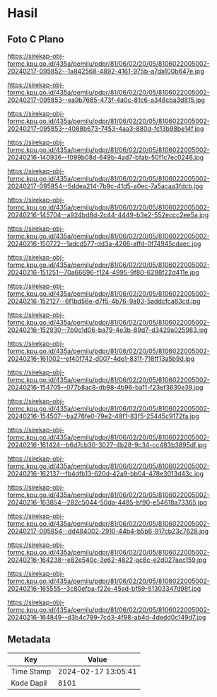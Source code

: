 # Hasil

## Foto C Plano

https://sirekap-obj-formc.kpu.go.id/435a/pemilu/pdpr/81/06/02/20/05/8106022005002-20240217-095852--1a842568-4892-4161-975b-a7da100b647e.jpg

https://sirekap-obj-formc.kpu.go.id/435a/pemilu/pdpr/81/06/02/20/05/8106022005002-20240217-095853--ea9b7685-473f-4a0c-81c6-a348cba3d815.jpg

https://sirekap-obj-formc.kpu.go.id/435a/pemilu/pdpr/81/06/02/20/05/8106022005002-20240217-095853--4088b673-7453-4aa3-880d-fc13b98be14f.jpg

https://sirekap-obj-formc.kpu.go.id/435a/pemilu/pdpr/81/06/02/20/05/8106022005002-20240216-140936--f099b08d-649b-4ad7-bfab-50f1c7ec0246.jpg

https://sirekap-obj-formc.kpu.go.id/435a/pemilu/pdpr/81/06/02/20/05/8106022005002-20240217-095854--5ddea214-7b9c-41d5-a0ec-7a5acaa3fdcb.jpg

https://sirekap-obj-formc.kpu.go.id/435a/pemilu/pdpr/81/06/02/20/05/8106022005002-20240216-145704--a924bd8d-2c44-4449-b3e2-552eccc2ee5a.jpg

https://sirekap-obj-formc.kpu.go.id/435a/pemilu/pdpr/81/06/02/20/05/8106022005002-20240216-150722--1adcd577-dd3a-4266-affd-0f74945cdaec.jpg

https://sirekap-obj-formc.kpu.go.id/435a/pemilu/pdpr/81/06/02/20/05/8106022005002-20240216-151251--70a66696-f124-4995-9f80-6298f22d411e.jpg

https://sirekap-obj-formc.kpu.go.id/435a/pemilu/pdpr/81/06/02/20/05/8106022005002-20240216-152127--6f1bd56e-d7f5-4b76-9a93-5addcfca83cd.jpg

https://sirekap-obj-formc.kpu.go.id/435a/pemilu/pdpr/81/06/02/20/05/8106022005002-20240216-152930--7b0c1d06-ba79-4e3b-89d7-d3429a025983.jpg

https://sirekap-obj-formc.kpu.go.id/435a/pemilu/pdpr/81/06/02/20/05/8106022005002-20240216-161002--ef40f742-d007-4de1-831f-718ff13a5b9d.jpg

https://sirekap-obj-formc.kpu.go.id/435a/pemilu/pdpr/81/06/02/20/05/8106022005002-20240216-154705--077b8ac8-db98-4b96-ba11-f23ef3630e39.jpg

https://sirekap-obj-formc.kpu.go.id/435a/pemilu/pdpr/81/06/02/20/05/8106022005002-20240216-154507--ba276fe0-79e2-48f1-83f5-25445c9172fa.jpg

https://sirekap-obj-formc.kpu.go.id/435a/pemilu/pdpr/81/06/02/20/05/8106022005002-20240216-161424--b6d7cb30-3027-4b28-9c34-cc483b3895df.jpg

https://sirekap-obj-formc.kpu.go.id/435a/pemilu/pdpr/81/06/02/20/05/8106022005002-20240216-162137--fb4dfb13-620d-42a9-bb04-478e3013d43c.jpg

https://sirekap-obj-formc.kpu.go.id/435a/pemilu/pdpr/81/06/02/20/05/8106022005002-20240216-163854--282c5044-50da-4495-bf90-e54618a73365.jpg

https://sirekap-obj-formc.kpu.go.id/435a/pemilu/pdpr/81/06/02/20/05/8106022005002-20240217-095854--dd484002-2910-44b4-b5b6-917cb23c7628.jpg

https://sirekap-obj-formc.kpu.go.id/435a/pemilu/pdpr/81/06/02/20/05/8106022005002-20240216-164238--e82e540c-3e62-4822-ac8c-e2d027aec159.jpg

https://sirekap-obj-formc.kpu.go.id/435a/pemilu/pdpr/81/06/02/20/05/8106022005002-20240216-165555--3c80efba-f22e-45ad-bf59-51303347d98f.jpg

https://sirekap-obj-formc.kpu.go.id/435a/pemilu/pdpr/81/06/02/20/05/8106022005002-20240216-164849--d3b4c799-7cd3-4f98-ab4d-4dedd0c149d7.jpg


## Metadata

| Key        | Value               |
| ---------- | ------------------- |
| Time Stamp | 2024-02-17 13:05:41 |
| Kode Dapil | 8101                |



